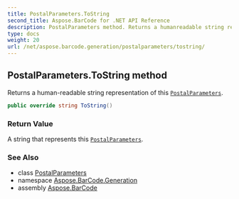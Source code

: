 ```yaml
---
title: PostalParameters.ToString
second_title: Aspose.BarCode for .NET API Reference
description: PostalParameters method. Returns a humanreadable string representation of this PostalParameters
type: docs
weight: 20
url: /net/aspose.barcode.generation/postalparameters/tostring/
---
```

## PostalParameters.ToString method

Returns a human-readable string representation of this [`PostalParameters`](../).

```csharp
public override string ToString()
```

### Return Value

A string that represents this [`PostalParameters`](../).

### See Also

* class [PostalParameters](../)
* namespace [Aspose.BarCode.Generation](../../../aspose.barcode.generation/)
* assembly [Aspose.BarCode](../../../)


